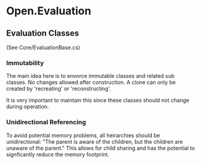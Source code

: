 ﻿# Open.Evaluation

## Evaluation Classes

(See Core/EvaluationBase.cs)

### Immutability 

The main idea here is to envorce immutable classes and related sub classes.
No changes allowed after construction.  A clone can only be created by 'recreating' or 'reconstructing'.

It is very important to maintain this since these classes should not change during operation.

### Unidirectional Referencing

To avoid potential memory problems, all heirarchies should be unidirectional: "The parent is aware of the children, but the children are unaware of the parent."
This allows for child sharing and has the potential to signficantly reduce the memory footprint.